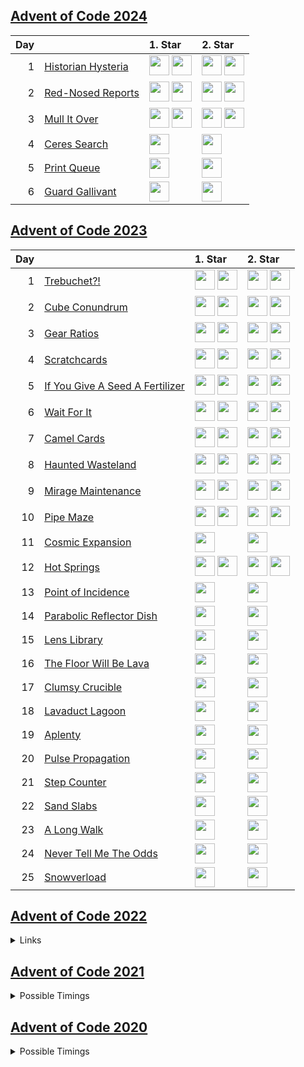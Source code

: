 ## [Advent of Code 2024](https://adventofcode.com/2024/)

| Day | | 1. Star | 2. Star |
| ---: | :--- | :--- | :--- |
| 1 | [Historian Hysteria](https://adventofcode.com/2024/day/1) |  [<img src="https://kotlinlang.org/assets/images/favicon.svg" width="32" height="32"/>](y2024/kotlin/Day01.kt#L7) [<img src="https://nasm.us/images/nasm.png" width="32" height="32"/>](y2024/nasm/day01.asm#L149) |  [<img src="https://kotlinlang.org/assets/images/favicon.svg" width="32" height="32"/>](y2024/kotlin/Day01.kt#L20) [<img src="https://nasm.us/images/nasm.png" width="32" height="32"/>](y2024/nasm/day01.asm#L178) |
| 2 | [Red-Nosed Reports](https://adventofcode.com/2024/day/2) |  [<img src="https://kotlinlang.org/assets/images/favicon.svg" width="32" height="32"/>](y2024/kotlin/Day02.kt#L7) [<img src="https://nasm.us/images/nasm.png" width="32" height="32"/>](y2024/nasm/day02.asm#L84) |  [<img src="https://kotlinlang.org/assets/images/favicon.svg" width="32" height="32"/>](y2024/kotlin/Day02.kt#L21) [<img src="https://nasm.us/images/nasm.png" width="32" height="32"/>](y2024/nasm/day02.asm#L134) |
| 3 | [Mull It Over](https://adventofcode.com/2024/day/3) |  [<img src="https://kotlinlang.org/assets/images/favicon.svg" width="32" height="32"/>](y2024/kotlin/Day03.kt#L6) [<img src="https://nasm.us/images/nasm.png" width="32" height="32"/>](y2024/nasm/day03.asm#L242) |  [<img src="https://kotlinlang.org/assets/images/favicon.svg" width="32" height="32"/>](y2024/kotlin/Day03.kt#L16) [<img src="https://nasm.us/images/nasm.png" width="32" height="32"/>](y2024/nasm/day03.asm#L250) |
| 4 | [Ceres Search](https://adventofcode.com/2024/day/4) |  [<img src="https://nasm.us/images/nasm.png" width="32" height="32"/>](y2024/nasm/day04.asm#L62) |  [<img src="https://nasm.us/images/nasm.png" width="32" height="32"/>](y2024/nasm/day04.asm#L123) |
| 5 | [Print Queue](https://adventofcode.com/2024/day/5) |  [<img src="https://nasm.us/images/nasm.png" width="32" height="32"/>](y2024/nasm/day05.asm#L87) |  [<img src="https://nasm.us/images/nasm.png" width="32" height="32"/>](y2024/nasm/day05.asm#L88) |
| 6 | [Guard Gallivant](https://adventofcode.com/2024/day/6) |  [<img src="https://nasm.us/images/nasm.png" width="32" height="32"/>](y2024/nasm/day06.asm#L49) |  [<img src="https://nasm.us/images/nasm.png" width="32" height="32"/>](y2024/nasm/day06.asm#L129) |

## [Advent of Code 2023](https://adventofcode.com/2023/)

| Day | | 1. Star | 2. Star |
| ---: | :--- | :--- | :--- |
| 1 | [Trebuchet?!](https://adventofcode.com/2023/day/1) |  [<img src="https://kotlinlang.org/assets/images/favicon.svg" width="32" height="32"/>](y2023/kotlin/Day01.kt#L8) [<img src="https://www.haskell.org/img/favicon.ico" width="32" height="32"/>](y2023/haskell/day01.hs#L14) |  [<img src="https://kotlinlang.org/assets/images/favicon.svg" width="32" height="32"/>](y2023/kotlin/Day01.kt#L21) [<img src="https://www.haskell.org/img/favicon.ico" width="32" height="32"/>](y2023/haskell/day01.hs#L19) |
| 2 | [Cube Conundrum](https://adventofcode.com/2023/day/2) |  [<img src="https://kotlinlang.org/assets/images/favicon.svg" width="32" height="32"/>](y2023/kotlin/Day02.kt#L25) [<img src="https://www.haskell.org/img/favicon.ico" width="32" height="32"/>](y2023/haskell/day02.hs#L20) |  [<img src="https://kotlinlang.org/assets/images/favicon.svg" width="32" height="32"/>](y2023/kotlin/Day02.kt#L38) [<img src="https://www.haskell.org/img/favicon.ico" width="32" height="32"/>](y2023/haskell/day02.hs#L25) |
| 3 | [Gear Ratios](https://adventofcode.com/2023/day/3) |  [<img src="https://kotlinlang.org/assets/images/favicon.svg" width="32" height="32"/>](y2023/kotlin/Day03.kt#L8) [<img src="https://www.haskell.org/img/favicon.ico" width="32" height="32"/>](y2023/haskell/day03.hs#L38) |  [<img src="https://kotlinlang.org/assets/images/favicon.svg" width="32" height="32"/>](y2023/kotlin/Day03.kt#L48) [<img src="https://www.haskell.org/img/favicon.ico" width="32" height="32"/>](y2023/haskell/day03.hs#L45) |
| 4 | [Scratchcards](https://adventofcode.com/2023/day/4) |  [<img src="https://kotlinlang.org/assets/images/favicon.svg" width="32" height="32"/>](y2023/kotlin/Day04.kt#L8) [<img src="https://www.haskell.org/img/favicon.ico" width="32" height="32"/>](y2023/haskell/day04.hs#L17) |  [<img src="https://kotlinlang.org/assets/images/favicon.svg" width="32" height="32"/>](y2023/kotlin/Day04.kt#L28) [<img src="https://www.haskell.org/img/favicon.ico" width="32" height="32"/>](y2023/haskell/day04.hs#L23) |
| 5 | [If You Give A Seed A Fertilizer](https://adventofcode.com/2023/day/5) |  [<img src="https://kotlinlang.org/assets/images/favicon.svg" width="32" height="32"/>](y2023/kotlin/Day05.kt#L10) [<img src="https://www.haskell.org/img/favicon.ico" width="32" height="32"/>](y2023/haskell/day05.hs#L18) |  [<img src="https://kotlinlang.org/assets/images/favicon.svg" width="32" height="32"/>](y2023/kotlin/Day05.kt#L35) [<img src="https://www.haskell.org/img/favicon.ico" width="32" height="32"/>](y2023/haskell/day05.hs#L27) |
| 6 | [Wait For It](https://adventofcode.com/2023/day/6) |  [<img src="https://kotlinlang.org/assets/images/favicon.svg" width="32" height="32"/>](y2023/kotlin/Day06.kt#L10) [<img src="https://www.haskell.org/img/favicon.ico" width="32" height="32"/>](y2023/haskell/day06.hs#L11) |  [<img src="https://kotlinlang.org/assets/images/favicon.svg" width="32" height="32"/>](y2023/kotlin/Day06.kt#L35) [<img src="https://www.haskell.org/img/favicon.ico" width="32" height="32"/>](y2023/haskell/day06.hs#L19) |
| 7 | [Camel Cards](https://adventofcode.com/2023/day/7) |  [<img src="https://kotlinlang.org/assets/images/favicon.svg" width="32" height="32"/>](y2023/kotlin/Day07.kt#L33) [<img src="https://www.haskell.org/img/favicon.ico" width="32" height="32"/>](y2023/haskell/day07.hs#L30) |  [<img src="https://kotlinlang.org/assets/images/favicon.svg" width="32" height="32"/>](y2023/kotlin/Day07.kt#L47) [<img src="https://www.haskell.org/img/favicon.ico" width="32" height="32"/>](y2023/haskell/day07.hs#L38) |
| 8 | [Haunted Wasteland](https://adventofcode.com/2023/day/8) |  [<img src="https://kotlinlang.org/assets/images/favicon.svg" width="32" height="32"/>](y2023/kotlin/Day08.kt#L21) [<img src="https://www.haskell.org/img/favicon.ico" width="32" height="32"/>](y2023/haskell/day08.hs#L22) |  [<img src="https://kotlinlang.org/assets/images/favicon.svg" width="32" height="32"/>](y2023/kotlin/Day08.kt#L34) [<img src="https://www.haskell.org/img/favicon.ico" width="32" height="32"/>](y2023/haskell/day08.hs#L31) |
| 9 | [Mirage Maintenance](https://adventofcode.com/2023/day/9) |  [<img src="https://kotlinlang.org/assets/images/favicon.svg" width="32" height="32"/>](y2023/kotlin/Day09.kt#L17) [<img src="https://www.haskell.org/img/favicon.ico" width="32" height="32"/>](y2023/haskell/day09.hs#L14) |  [<img src="https://kotlinlang.org/assets/images/favicon.svg" width="32" height="32"/>](y2023/kotlin/Day09.kt#L21) [<img src="https://www.haskell.org/img/favicon.ico" width="32" height="32"/>](y2023/haskell/day09.hs#L19) |
| 10 | [Pipe Maze](https://adventofcode.com/2023/day/10) |  [<img src="https://kotlinlang.org/assets/images/favicon.svg" width="32" height="32"/>](y2023/kotlin/Day10.kt#L52) [<img src="https://www.haskell.org/img/favicon.ico" width="32" height="32"/>](y2023/haskell/day10.hs#L41) |  [<img src="https://kotlinlang.org/assets/images/favicon.svg" width="32" height="32"/>](y2023/kotlin/Day10.kt#L56) [<img src="https://www.haskell.org/img/favicon.ico" width="32" height="32"/>](y2023/haskell/day10.hs#L50) |
| 11 | [Cosmic Expansion](https://adventofcode.com/2023/day/11) |  [<img src="https://www.haskell.org/img/favicon.ico" width="32" height="32"/>](y2023/haskell/day11.hs#L19) |  [<img src="https://www.haskell.org/img/favicon.ico" width="32" height="32"/>](y2023/haskell/day11.hs#L27) |
| 12 | [Hot Springs](https://adventofcode.com/2023/day/12) |  [<img src="https://kotlinlang.org/assets/images/favicon.svg" width="32" height="32"/>](y2023/kotlin/Day12.kt#L8) [<img src="https://www.haskell.org/img/favicon.ico" width="32" height="32"/>](y2023/haskell/day12.hs#L33) |  [<img src="https://kotlinlang.org/assets/images/favicon.svg" width="32" height="32"/>](y2023/kotlin/Day12.kt#L53) [<img src="https://www.haskell.org/img/favicon.ico" width="32" height="32"/>](y2023/haskell/day12.hs#L38) |
| 13 | [Point of Incidence](https://adventofcode.com/2023/day/13) |  [<img src="https://www.haskell.org/img/favicon.ico" width="32" height="32"/>](y2023/haskell/day13.hs#L17) |  [<img src="https://www.haskell.org/img/favicon.ico" width="32" height="32"/>](y2023/haskell/day13.hs#L24) |
| 14 | [Parabolic Reflector Dish](https://adventofcode.com/2023/day/14) |  [<img src="https://www.haskell.org/img/favicon.ico" width="32" height="32"/>](y2023/haskell/day14.hs#L20) |  [<img src="https://www.haskell.org/img/favicon.ico" width="32" height="32"/>](y2023/haskell/day14.hs#L25) |
| 15 | [Lens Library](https://adventofcode.com/2023/day/15) |  [<img src="https://www.haskell.org/img/favicon.ico" width="32" height="32"/>](y2023/haskell/day15.hs#L36) |  [<img src="https://www.haskell.org/img/favicon.ico" width="32" height="32"/>](y2023/haskell/day15.hs#L41) |
| 16 | [The Floor Will Be Lava](https://adventofcode.com/2023/day/16) |  [<img src="https://www.haskell.org/img/favicon.ico" width="32" height="32"/>](y2023/haskell/day16.hs#L52) |  [<img src="https://www.haskell.org/img/favicon.ico" width="32" height="32"/>](y2023/haskell/day16.hs#L57) |
| 17 | [Clumsy Crucible](https://adventofcode.com/2023/day/17) |  [<img src="https://www.haskell.org/img/favicon.ico" width="32" height="32"/>](y2023/haskell/day17.hs#L59) |  [<img src="https://www.haskell.org/img/favicon.ico" width="32" height="32"/>](y2023/haskell/day17.hs#L64) |
| 18 | [Lavaduct Lagoon](https://adventofcode.com/2023/day/18) |  [<img src="https://www.haskell.org/img/favicon.ico" width="32" height="32"/>](y2023/haskell/day18.hs#L34) |  [<img src="https://www.haskell.org/img/favicon.ico" width="32" height="32"/>](y2023/haskell/day18.hs#L39) |
| 19 | [Aplenty](https://adventofcode.com/2023/day/19) |  [<img src="https://www.haskell.org/img/favicon.ico" width="32" height="32"/>](y2023/haskell/day19.hs#L69) |  [<img src="https://www.haskell.org/img/favicon.ico" width="32" height="32"/>](y2023/haskell/day19.hs#L76) |
| 20 | [Pulse Propagation](https://adventofcode.com/2023/day/20) |  [<img src="https://www.haskell.org/img/favicon.ico" width="32" height="32"/>](y2023/haskell/day20.hs#L106) |  [<img src="https://www.haskell.org/img/favicon.ico" width="32" height="32"/>](y2023/haskell/day20.hs#L112) |
| 21 | [Step Counter](https://adventofcode.com/2023/day/21) |  [<img src="https://www.haskell.org/img/favicon.ico" width="32" height="32"/>](y2023/haskell/day21.hs#L33) |  [<img src="https://www.haskell.org/img/favicon.ico" width="32" height="32"/>](y2023/haskell/day21.hs#L41) |
| 22 | [Sand Slabs](https://adventofcode.com/2023/day/22) |  [<img src="https://www.haskell.org/img/favicon.ico" width="32" height="32"/>](y2023/haskell/day22.hs#L52) |  [<img src="https://www.haskell.org/img/favicon.ico" width="32" height="32"/>](y2023/haskell/day22.hs#L60) |
| 23 | [A Long Walk](https://adventofcode.com/2023/day/23) |  [<img src="https://www.haskell.org/img/favicon.ico" width="32" height="32"/>](y2023/haskell/day23.hs#L49) |  [<img src="https://www.haskell.org/img/favicon.ico" width="32" height="32"/>](y2023/haskell/day23.hs#L59) |
| 24 | [Never Tell Me The Odds](https://adventofcode.com/2023/day/24) |  [<img src="https://www.haskell.org/img/favicon.ico" width="32" height="32"/>](y2023/haskell/day24.hs#L58) |  [<img src="https://www.haskell.org/img/favicon.ico" width="32" height="32"/>](y2023/haskell/day24.hs#L63) |
| 25 | [Snowverload](https://adventofcode.com/2023/day/25) |  [<img src="https://www.haskell.org/img/favicon.ico" width="32" height="32"/>](y2023/haskell/day25.hs#L75) |  [<img src="https://www.haskell.org/img/favicon.ico" width="32" height="32"/>](y2023/haskell/day25.hs#L86) |

## [Advent of Code 2022](https://adventofcode.com/2022/)

<details>
    <summary>Links</summary>

| Day |                                                                  |                                           a1 |                                           a2 |
|----:|:-----------------------------------------------------------------|---------------------------------------------:|---------------------------------------------:|
|   1 | [Calorie Counting](https://adventofcode.com/2022/day/1)          |   [_jump to code_](y2022/kotlin/Day01.kt#L8) |  [_jump to code_](y2022/kotlin/Day01.kt#L19) |
|   2 | [Rock Paper Scissors](https://adventofcode.com/2022/day/2)       |   [_jump to code_](y2022/kotlin/Day02.kt#L8) |  [_jump to code_](y2022/kotlin/Day02.kt#L23) |
|   3 | [Rucksack Reorganization](https://adventofcode.com/2022/day/3)   |   [_jump to code_](y2022/kotlin/Day03.kt#L8) |  [_jump to code_](y2022/kotlin/Day03.kt#L23) |
|   4 | [Camp Cleanup](https://adventofcode.com/2022/day/4)              |   [_jump to code_](y2022/kotlin/Day04.kt#L8) |  [_jump to code_](y2022/kotlin/Day04.kt#L20) |
|   5 | [Supply Stacks](https://adventofcode.com/2022/day/5)             |   [_jump to code_](y2022/kotlin/Day05.kt#L9) |  [_jump to code_](y2022/kotlin/Day05.kt#L46) |
|   6 | [Tuning Trouble](https://adventofcode.com/2022/day/6)            |   [_jump to code_](y2022/kotlin/Day06.kt#L8) |  [_jump to code_](y2022/kotlin/Day06.kt#L26) |
|   7 | [No Space Left On Device](https://adventofcode.com/2022/day/7)   |  [_jump to code_](y2022/kotlin/Day07.kt#L31) |  [_jump to code_](y2022/kotlin/Day07.kt#L40) |
|   8 | [Treetop Tree House](https://adventofcode.com/2022/day/8)        |   [_jump to code_](y2022/kotlin/Day08.kt#L8) |  [_jump to code_](y2022/kotlin/Day08.kt#L29) |
|   9 | [Rope Bridge](https://adventofcode.com/2022/day/9)               |  [_jump to code_](y2022/kotlin/Day09.kt#L18) |  [_jump to code_](y2022/kotlin/Day09.kt#L51) |
|  10 | [Cathode-Ray Tube](https://adventofcode.com/2022/day/10)         |   [_jump to code_](y2022/kotlin/Day10.kt#L8) |  [_jump to code_](y2022/kotlin/Day10.kt#L36) |
|  11 | [Monkey in the Middle](https://adventofcode.com/2022/day/11)     |  [_jump to code_](y2022/kotlin/Day11.kt#L47) |  [_jump to code_](y2022/kotlin/Day11.kt#L65) |
|  12 | [Hill Climbing Algorithm](https://adventofcode.com/2022/day/12)  |  [_jump to code_](y2022/kotlin/Day12.kt#L57) |  [_jump to code_](y2022/kotlin/Day12.kt#L61) |
|  13 | [Distress Signal](https://adventofcode.com/2022/day/13)          |  [_jump to code_](y2022/kotlin/Day13.kt#L53) |  [_jump to code_](y2022/kotlin/Day13.kt#L67) |
|  14 | [Regolith Reservoir](https://adventofcode.com/2022/day/14)       |  [_jump to code_](y2022/kotlin/Day14.kt#L56) |  [_jump to code_](y2022/kotlin/Day14.kt#L79) |
|  15 | [Beacon Exclusion Zone](https://adventofcode.com/2022/day/15)    |  [_jump to code_](y2022/kotlin/Day15.kt#L12) |  [_jump to code_](y2022/kotlin/Day15.kt#L51) |
|  16 | [Proboscidea Volcanium](https://adventofcode.com/2022/day/16)    | [_jump to code_](y2022/kotlin/Day16.kt#L147) | [_jump to code_](y2022/kotlin/Day16.kt#L155) |
|  17 | [Pyroclastic Flow](https://adventofcode.com/2022/day/17)         |  [_jump to code_](y2022/kotlin/Day17.kt#L77) |  [_jump to code_](y2022/kotlin/Day17.kt#L82) |
|  18 | [Boiling Boulders](https://adventofcode.com/2022/day/18)         |  [_jump to code_](y2022/kotlin/Day18.kt#L24) |  [_jump to code_](y2022/kotlin/Day18.kt#L42) |
|  19 | [Not Enough Minerals](https://adventofcode.com/2022/day/19)      |  [_jump to code_](y2022/kotlin/Day19.kt#L82) |  [_jump to code_](y2022/kotlin/Day19.kt#L99) |
|  20 | [Grove Positioning System](https://adventofcode.com/2022/day/20) |  [_jump to code_](y2022/kotlin/Day20.kt#L69) |  [_jump to code_](y2022/kotlin/Day20.kt#L78) |
|  21 | [Monkey Math](https://adventofcode.com/2022/day/21)              |   [_jump to code_](y2022/kotlin/Day21.kt#L9) |  [_jump to code_](y2022/kotlin/Day21.kt#L47) |
|  22 | [Monkey Map](https://adventofcode.com/2022/day/22)               |  [_jump to code_](y2022/kotlin/Day22.kt#L17) |  [_jump to code_](y2022/kotlin/Day22.kt#L81) |
|  23 | [Unstable Diffusion](https://adventofcode.com/2022/day/23)       |  [_jump to code_](y2022/kotlin/Day23.kt#L15) | [_jump to code_](y2022/kotlin/Day23.kt#L111) |
|  24 | [Blizzard Basin](https://adventofcode.com/2022/day/24)           |  [_jump to code_](y2022/kotlin/Day24.kt#L99) | [_jump to code_](y2022/kotlin/Day24.kt#L100) |
|  25 | [Full of Hot Air](https://adventofcode.com/2022/day/25)          |  [_jump to code_](y2022/kotlin/Day25.kt#L31) |  [_jump to code_](y2022/kotlin/Day25.kt#L36) |

</details>

## [Advent of Code 2021](https://adventofcode.com/2021/)

<details>
    <summary>Possible Timings</summary>

| Day |                                                                 |                                     a1 |                                     a2 |                               a1+a2 |
|----:|:----------------------------------------------------------------|---------------------------------------:|---------------------------------------:|------------------------------------:|
|   1 | [Sonar Sweep](https://adventofcode.com/2021/day/1)              |     [1.4 ms](y2021/kotlin/Day01.kt#L8) |    [1.5 ms](y2021/kotlin/Day01.kt#L19) |     [3.0 ms](y2021/kotlin/Day01.kt) |
|   2 | [Dive!](https://adventofcode.com/2021/day/2)                    |     [1.9 ms](y2021/kotlin/Day02.kt#L8) |    [1.2 ms](y2021/kotlin/Day02.kt#L26) |     [3.1 ms](y2021/kotlin/Day02.kt) |
|   3 | [Binary Diagnostic](https://adventofcode.com/2021/day/3)        |     [1.2 ms](y2021/kotlin/Day03.kt#L9) |    [1.9 ms](y2021/kotlin/Day03.kt#L29) |     [3.1 ms](y2021/kotlin/Day03.kt) |
|   4 | [Giant Squid](https://adventofcode.com/2021/day/4)              |    [3.3 ms](y2021/kotlin/Day04.kt#L91) |   [4.2 ms](y2021/kotlin/Day04.kt#L107) |     [7.6 ms](y2021/kotlin/Day04.kt) |
|   5 | [Hydrothermal Venture](https://adventofcode.com/2021/day/5)     |    [5.5 ms](y2021/kotlin/Day05.kt#L48) |    [7.7 ms](y2021/kotlin/Day05.kt#L50) |    [13.2 ms](y2021/kotlin/Day05.kt) |
|   6 | [Lanternfish](https://adventofcode.com/2021/day/6)              |     [0.2 ms](y2021/kotlin/Day06.kt#L8) |    [0.2 ms](y2021/kotlin/Day06.kt#L27) |     [0.5 ms](y2021/kotlin/Day06.kt) |
|   7 | [The Treachery of Whales](https://adventofcode.com/2021/day/7)  |     [0.9 ms](y2021/kotlin/Day07.kt#L9) |    [0.7 ms](y2021/kotlin/Day07.kt#L20) |     [1.6 ms](y2021/kotlin/Day07.kt) |
|   8 | [Seven Segment Search](https://adventofcode.com/2021/day/8)     |     [1.1 ms](y2021/kotlin/Day08.kt#L9) |    [4.9 ms](y2021/kotlin/Day08.kt#L23) |     [6.0 ms](y2021/kotlin/Day08.kt) |
|   9 | [Smoke Basin](https://adventofcode.com/2021/day/9)              |    [1.7 ms](y2021/kotlin/Day09.kt#L10) |   [14.7 ms](y2021/kotlin/Day09.kt#L36) |    [16.4 ms](y2021/kotlin/Day09.kt) |
|  10 | [Syntax Scoring](https://adventofcode.com/2021/day/10)          |     [0.5 ms](y2021/kotlin/Day10.kt#L8) |    [0.7 ms](y2021/kotlin/Day10.kt#L47) |     [1.2 ms](y2021/kotlin/Day10.kt) |
|  11 | [Dumbo Octopus](https://adventofcode.com/2021/day/11)           |    [2.5 ms](y2021/kotlin/Day11.kt#L16) |    [4.8 ms](y2021/kotlin/Day11.kt#L68) |     [7.3 ms](y2021/kotlin/Day11.kt) |
|  12 | [Passage Pathing](https://adventofcode.com/2021/day/12)         |    [2.4 ms](y2021/kotlin/Day12.kt#L10) |   [22.3 ms](y2021/kotlin/Day12.kt#L11) |    [24.7 ms](y2021/kotlin/Day12.kt) |
|  13 | [Transparent Origami](https://adventofcode.com/2021/day/13)     |    [1.5 ms](y2021/kotlin/Day13.kt#L10) |    [4.6 ms](y2021/kotlin/Day13.kt#L11) |     [6.0 ms](y2021/kotlin/Day13.kt) |
|  14 | [Extended Polymerization](https://adventofcode.com/2021/day/14) |     [1.6 ms](y2021/kotlin/Day14.kt#L9) |    [2.9 ms](y2021/kotlin/Day14.kt#L10) |     [4.5 ms](y2021/kotlin/Day14.kt) |
|  15 | [Chiton](https://adventofcode.com/2021/day/15)                  |   [15.5 ms](y2021/kotlin/Day15.kt#L14) |  [308.5 ms](y2021/kotlin/Day15.kt#L16) |   [324.0 ms](y2021/kotlin/Day15.kt) |
|  16 | [Packet Decoder](https://adventofcode.com/2021/day/16)          |    [0.3 ms](y2021/kotlin/Day16.kt#L40) |    [0.3 ms](y2021/kotlin/Day16.kt#L87) |     [0.6 ms](y2021/kotlin/Day16.kt) |
|  17 | [Trick Shot](https://adventofcode.com/2021/day/17)              |    [0.2 ms](y2021/kotlin/Day17.kt#L12) |   [27.2 ms](y2021/kotlin/Day17.kt#L48) |    [27.4 ms](y2021/kotlin/Day17.kt) |
|  18 | [Snailfish](https://adventofcode.com/2021/day/18)               |    [8.4 ms](y2021/kotlin/Day18.kt#L82) |  [30.5 ms](y2021/kotlin/Day18.kt#L178) |    [38.8 ms](y2021/kotlin/Day18.kt) |
|  19 | [Beacon Scanner](https://adventofcode.com/2021/day/19)          | [9819.9 ms](y2021/kotlin/Day19.kt#L51) | [9518.3 ms](y2021/kotlin/Day19.kt#L55) | [19338.2 ms](y2021/kotlin/Day19.kt) |
|  20 | [Trench Map](https://adventofcode.com/2021/day/20)              |    [4.9 ms](y2021/kotlin/Day20.kt#L36) |   [36.0 ms](y2021/kotlin/Day20.kt#L37) |    [40.9 ms](y2021/kotlin/Day20.kt) |
|  21 | [Dirac Dice](https://adventofcode.com/2021/day/21)              |    [0.2 ms](y2021/kotlin/Day21.kt#L12) |    [9.1 ms](y2021/kotlin/Day21.kt#L61) |     [9.3 ms](y2021/kotlin/Day21.kt) |
|  22 | [Reactor Reboot](https://adventofcode.com/2021/day/22)          |   [62.7 ms](y2021/kotlin/Day22.kt#L10) | [267.6 ms](y2021/kotlin/Day22.kt#L108) |   [330.3 ms](y2021/kotlin/Day22.kt) |
|  23 | [Amphipod](https://adventofcode.com/2021/day/23)                |  [20.9 ms](y2021/kotlin/Day23.kt#L103) |  [39.4 ms](y2021/kotlin/Day23.kt#L113) |    [60.2 ms](y2021/kotlin/Day23.kt) |
|  24 | [Arithmetic Logic Unit](https://adventofcode.com/2021/day/24)   |    [0.3 ms](y2021/kotlin/Day24.kt#L38) |    [0.2 ms](y2021/kotlin/Day24.kt#L69) |     [0.5 ms](y2021/kotlin/Day24.kt) |
|  25 | [Sea Cucumber](https://adventofcode.com/2021/day/25)            |    [90.5 ms](y2021/kotlin/Day25.kt#L8) |      [/ ms](y2021/kotlin/Day25.kt#L69) |    [90.5 ms](y2021/kotlin/Day25.kt) |

</details>

## [Advent of Code 2020](https://adventofcode.com/2020/)

<details>
    <summary>Possible Timings</summary>

| Day |                         |       a1 |        a2 |     a1+a2 |
|----:|:------------------------|---------:|----------:|----------:|
|   1 | Report Repair           |   1.2 ms |    0.9 ms |    2.1 ms |
|   2 | Password Philosophy     |   4.2 ms |    2.2 ms |    6.5 ms |
|   3 | Toboggan Trajectory     |   0.9 ms |    3.2 ms |    4.2 ms |
|   4 | Passport Processing     |   4.2 ms |    6.8 ms |   11.1 ms |
|   5 | Binary Boarding         |   4.5 ms |    2.5 ms |    7.0 ms |
|   6 | Custom Customs          |   3.2 ms |    1.7 ms |    4.9 ms |
|   7 | Handy Haversacks        |  10.3 ms |    1.9 ms |   12.2 ms |
|   8 | Handheld Halting        |   1.1 ms |   28.9 ms |   30.0 ms |
|   9 | Encoding Error          |   1.7 ms |    3.4 ms |    5.1 ms |
|  10 | Adapter Array           |   0.5 ms |    0.4 ms |    0.9 ms |
|  11 | Seating System          |  45.5 ms |   66.3 ms |  111.8 ms |
|  12 | Rain Risk               |   0.5 ms |    0.5 ms |    1.0 ms |
|  13 | Shuttle Search          |   0.2 ms |    0.2 ms |    0.4 ms |
|  14 | Docking Data            |   0.8 ms |   32.8 ms |   33.6 ms |
|  15 | Rambunctious Recitation |   5.7 ms |  466.6 ms |  472.3 ms |
|  16 | Ticket Translation      |   2.0 ms |    4.3 ms |    6.3 ms |
|  17 | Conway Cubes            |  61.7 ms |  496.7 ms |  558.4 ms |
|  18 | Operation Order         |  12.0 ms |    7.9 ms |   19.9 ms |
|  19 | Monster Messages        |   9.1 ms |   18.9 ms |   28.0 ms |
|  20 | Jurassic Jigsaw         | 152.1 ms |  318.7 ms |  470.8 ms |
|  21 | Allergen Assessment     |   2.6 ms |    0.8 ms |    3.4 ms |
|  22 | Crab Combat             |   0.4 ms |  192.0 ms |  192.3 ms |
|  23 | Crab Cups               |   0.3 ms | 1584.7 ms | 1585.0 ms |
|  24 | Lobby Layout            |   1.8 ms | 3478.0 ms | 3479.8 ms |
|  25 | Combo Breaker           |  45.8 ms |      / ms |   45.8 ms |

</details>
